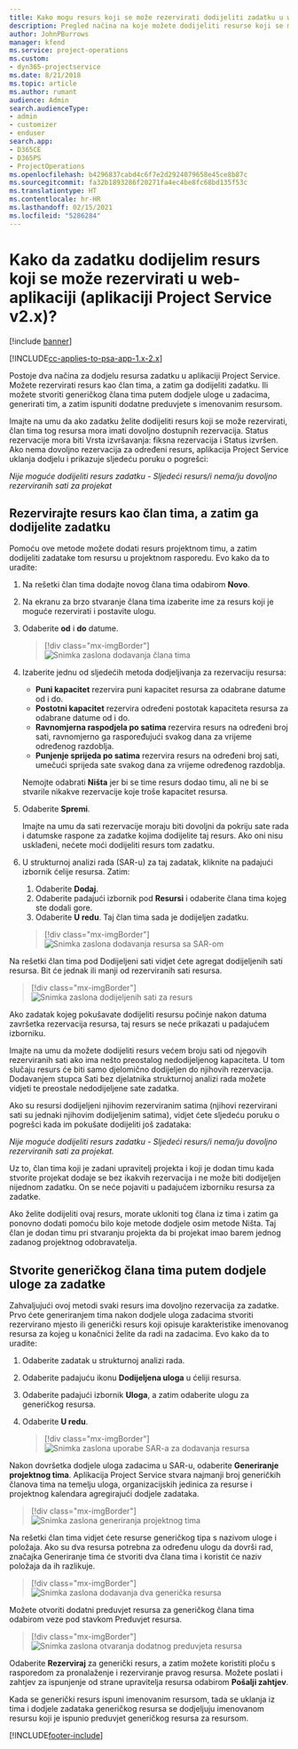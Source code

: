 ```yaml
---
title: Kako mogu resurs koji se može rezervirati dodijeliti zadatku u web-aplikaciji
description: Pregled načina na koje možete dodijeliti resurse koji se mogu rezervirati.
author: JohnPBurrows
manager: kfend
ms.service: project-operations
ms.custom:
- dyn365-projectservice
ms.date: 8/21/2018
ms.topic: article
ms.author: rumant
audience: Admin
search.audienceType:
- admin
- customizer
- enduser
search.app:
- D365CE
- D365PS
- ProjectOperations
ms.openlocfilehash: b4296837cabd4c6f7e2d2924079658e45ce8b87c
ms.sourcegitcommit: fa32b1893286f20271fa4ec4be8fc68bd135f53c
ms.translationtype: HT
ms.contentlocale: hr-HR
ms.lasthandoff: 02/15/2021
ms.locfileid: "5286284"
---
```

# <a name="how-do-i-assign-a-bookable-resource-to-a-task-in-the-web-app-project-service-app-v2x"></a>Kako da zadatku dodijelim resurs koji se može rezervirati u web-aplikaciji (aplikaciji Project Service v2.x)?

[!include [banner](../includes/psa-now-project-operations.md)]

[!INCLUDE[cc-applies-to-psa-app-1.x-2.x](../includes/cc-applies-to-psa-app-1x-2x.md)]

Postoje dva načina za dodjelu resursa zadatku u aplikaciji Project Service. Možete rezervirati resurs kao član tima, a zatim ga dodijeliti zadatku. Ili možete stvoriti generičkog člana tima putem dodjele uloge u zadacima, generirati tim, a zatim ispuniti dodatne preduvjete s imenovanim resursom.

Imajte na umu da ako zadatku želite dodijeliti resurs koji se može rezervirati, član tima tog resursa mora imati dovoljno dostupnih rezervacija. Status rezervacije mora biti Vrsta izvršavanja: fiksna rezervacija i Status izvršen. Ako nema dovoljno rezervacija za određeni resurs, aplikacija Project Service uklanja dodjelu i prikazuje sljedeću poruku o pogrešci:

*Nije moguće dodijeliti resurs zadatku - Sljedeći resurs/i nema/ju dovoljno rezerviranih sati za projekat*

## <a name="book-a-resource-as-a-team-member-and-then-assign-the-resource-to-a-task"></a>Rezervirajte resurs kao član tima, a zatim ga dodijelite zadatku

Pomoću ove metode možete dodati resurs projektnom timu, a zatim dodijeliti zadatake tom resursu u projektnom rasporedu. Evo kako da to uradite:
1.  Na rešetki član tima dodajte novog člana tima odabirom **Novo**.
2.  Na ekranu za brzo stvaranje člana tima izaberite ime za resurs koji je moguće rezervirati i postavite ulogu.
3.  Odaberite **od** i **do** datume.

    > [!div class="mx-imgBorder"] 
    > ![Snimka zaslona dodavanja člana tima](media/FAQ-Resources-to-Tasks2-1.png "Snimka zaslona dodavanja člana tima")
 
4.  Izaberite jednu od sljedećih metoda dodjeljivanja za rezervaciju resursa:
    - **Puni kapacitet** rezervira puni kapacitet resursa za odabrane datume od i do.
    - **Postotni kapacitet** rezervira određeni postotak kapaciteta resursa za odabrane datume od i do.
    - **Ravnomjerna raspodjela po satima** rezervira resurs na određeni broj sati, ravnomjerno ga raspoređujući svakog dana za vrijeme određenog razdoblja.
    - **Punjenje sprijeda po satima** rezervira resurs na određeni broj sati, umečući sprijeda sate svakog dana za vrijeme određenog razdoblja.

    Nemojte odabrati **Ništa** jer bi se time resurs dodao timu, ali ne bi se stvarile nikakve rezervacije koje troše kapacitet resursa.
5.  Odaberite **Spremi**.

    Imajte na umu da sati rezervacije moraju biti dovoljni da pokriju sate rada i datumske raspone za zadatke kojima dodijelite taj resurs. Ako oni nisu usklađeni, nećete moći dodijeliti resurs tom zadatku.

6.  U strukturnoj analizi rada (SAR-u) za taj zadatak, kliknite na padajući izbornik ćelije resursa. Zatim: 

    1. Odaberite **Dodaj**.
    2. Odaberite padajući izbornik pod **Resursi** i odaberite člana tima kojeg ste dodali gore.
    3. Odaberite **U redu**. Taj član tima sada je dodijeljen zadatku.

    > [!div class="mx-imgBorder"] 
    > ![Snimka zaslona dodavanja resursa sa SAR-om](media/FAQ-Resources-to-Tasks2-2.png "Snimka zaslona dodavanja resursa sa SAR-om")
 
Na rešetki član tima pod Dodijeljeni sati vidjet ćete agregat dodijeljenih sati resursa. Bit će jednak ili manji od rezerviranih sati resursa. 

> [!div class="mx-imgBorder"] 
> ![Snimka zaslona dodijeljenih sati za resurs](media/FAQ-Resources-to-Tasks2-3.png "Snimka zaslona dodijeljenih sati za resurs")
 
Ako zadatak kojeg pokušavate dodijeliti resursu počinje nakon datuma završetka rezervacija resursa, taj resurs se neće prikazati u padajućem izborniku.

Imajte na umu da možete dodijeliti resurs većem broju sati od njegovih rezerviranih sati ako ima nešto preostalog nedodijeljenog kapaciteta. U tom slučaju resurs će biti samo djelomično dodijeljen do njihovih rezervacija. Dodavanjem stupca Sati bez djelatnika strukturnoj analizi rada možete vidjeti te preostale nedodijeljene sate zadatka.

Ako su resursi dodijeljeni njihovim rezerviranim satima (njihovi rezervirani sati su jednaki njihovim dodijeljenim satima), vidjet ćete sljedeću poruku o pogrešci kada im pokušate dodijeliti još zadataka:

*Nije moguće dodijeliti resurs zadatku - Sljedeći resurs/i nema/ju dovoljno rezerviranih sati za projekat.*

Uz to, član tima koji je zadani upravitelj projekta i koji je dodan timu kada stvorite projekat dodaje se bez ikakvih rezervacija i ne može biti dodijeljen nijednom zadatku. On se neće pojaviti u padajućem izborniku resursa za zadatke.

Ako želite dodijeliti ovaj resurs, morate ukloniti tog člana iz tima i zatim ga ponovno dodati pomoću bilo koje metode dodjele osim metode Ništa. Taj član je dodan timu pri stvaranju projekta da bi projekat imao barem jednog zadanog projektnog odobravatelja.

## <a name="create-a-generic-team-member-through-role-assignment-on-tasks"></a>Stvorite generičkog člana tima putem dodjele uloge za zadatke

Zahvaljujući ovoj metodi svaki resurs ima dovoljno rezervacija za zadatke. Prvo ćete generiranjem tima nakon dodjele uloga zadacima stvoriti rezervirano mjesto ili generički resurs koji opisuje karakteristike imenovanog resursa za kojeg u konačnici želite da radi na zadacima. Evo kako da to uradite:

1. Odaberite zadatak u strukturnoj analizi rada.
2. Odaberite padajuću ikonu **Dodijeljena uloga** u ćeliji resursa.
3. Odaberite padajući izbornik **Uloga**, a zatim odaberite ulogu za generičkog resursa.
4. Odaberite **U redu**.

    > [!div class="mx-imgBorder"] 
    > ![Snimka zaslona uporabe SAR-a za dodavanja resursa](media/FAQ-Resources-to-Tasks2-4.png "Snimka zaslona uporabe SAR-a za dodavanja resursa")
 
Nakon dovršetka dodjele uloga zadacima u SAR-u, odaberite **Generiranje projektnog tima**. Aplikacija Project Service stvara najmanji broj generičkih članova tima na temelju uloga, organizacijskih jedinica za resurse i projektnog kalendara agregirajući dodjele zadataka.

> [!div class="mx-imgBorder"] 
> ![Snimka zaslona generiranja projektnog tima](media/FAQ-Resources-to-Tasks2-5.png "Snimka zaslona generiranja projektnog tima")
 
Na rešetki član tima vidjet ćete resurse generičkog tipa s nazivom uloge i položaja. Ako su dva resursa potrebna za određenu ulogu da dovrši rad, značajka Generiranje tima će stvoriti dva člana tima i koristit će naziv položaja da ih razlikuje.

> [!div class="mx-imgBorder"] 
> ![Snimka zaslona dodavanja dva generička resursa](media/FAQ-Resources-to-Tasks2-6.png "Snimka zaslona dodavanja dva generička resursa")
 
Možete otvoriti dodatni preduvjet resursa za generičkog člana tima odabirom veze pod stavkom Preduvjet resursa.

> [!div class="mx-imgBorder"] 
> ![Snimka zaslona otvaranja dodatnog preduvjeta resursa](media/FAQ-Resources-to-Tasks2-7.png "Snimka zaslona otvaranja dodatnog preduvjeta resursa")

Odaberite **Rezerviraj** za generički resurs, a zatim možete koristiti ploču s rasporedom za pronalaženje i rezerviranje pravog resursa. Možete poslati i zahtjev za ispunjenje od strane upravitelja resursa odabirom **Pošalji zahtjev**.

Kada se generički resurs ispuni imenovanim resursom, tada se uklanja iz tima i dodjele zadataka generičkog resursa se dodjeljuju imenovanom resursu koji je ispunio preduvjet generičkog resursa za resursom.
 



[!INCLUDE[footer-include](../includes/footer-banner.md)]